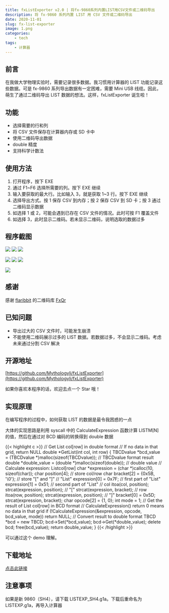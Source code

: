 ```yaml
---
title: fxListExporter v2.0 | 将fx-9860系列内置LIST用CSV文件或二维码导出
description: 将 fx-9860 系列内置 LIST 用 CSV 文件或二维码导出
date: 2020-11-01
slug: fx-list-exporter
image: 1.png
categories:
    - tech
tags:
    - 计算器
---
```


## 前言

在我做大学物理实验时，需要记录很多数据。我习惯用计算器的 LIST 功能记录这些数据。可是 fx-9860 系列导出数据有一定困难，需要 Mini USB 线缆。因此，萌生了通过二维码导出 LIST 数据的想法。这样，fxListExporter 诞生啦！

## 功能

+ 选择需要的行和列
+ 将 CSV 文件保存在计算器内存或 SD 卡中
+ 使用二维码导出数据
+ double 精度
+ 支持科学计数法
 
## 使用方法

1. 打开程序，按下 EXE
2. 通过 F1~F6 选择所需要的列。按下 EXE 继续
3. 输入要获取的最大行。比如输入 3，就是获取 1~3 行。按下 EXE 继续
4. 选择导出方式。按 1 保存 CSV 到内存；按 2 保存 CSV 到 SD 卡；按 3 通过二维码显示数据
5. 如选择 1 或 2，可能会遇到已存在 CSV 文件的情况。此时可按 F1 覆盖文件
6. 如选择 3，此时显示二维码。若未显示二维码，说明选取的数据过多

## 程序截图

![](1.png)
![](2.png)
![](3.png)

![](4.png)
![](5.png)
![](6.png)

![](7.jpg)

## 感谢

感谢 [flaribbit](https://github.com/flaribbit) 的二维码库 [FxQr](https://github.com/flaribbit/FxQr)

## 已知问题

+ 导出过大的 CSV 文件时，可能发生崩溃
+ 不能使用二维码展示过多的 LIST 数据。若数据过多，不会显示二维码。考虑未来通过分割 CSV 解决
 
## 开源地址

[https://github.com/Mythologyli/fxListExporter](https://github.com/Mythologyli/fxListExporter)

如果你喜欢本程序的话，欢迎去点一个 Star 哦！

## 实现原理

在编写程序的过程中，如何获取 LIST 的数据是最令我困惑的一点

大体的实现思路是利用 syscall 中的 CalculateExpression 函数计算 LISTM[N] 的值，然后在通过对 BCD 编码的转换得到 double 数据

{{< highlight c >}}
// Get List col[row] in double format
// If no data in that grid, return NULL
double *GetList(int col, int row)
{
    TBCDvalue *bcd_value = (TBCDvalue *)malloc(sizeof(TBCDvalue)); // TBCDvalue format result
    double *double_value = (double *)malloc(sizeof(double)); // double value
    // Calculate expression: Listcol[row]
    char *expression = (char *)calloc(10, sizeof(char));
    char position[4]; // store col/row
    char bracket[2] = {0x5B, '\0'}; // store "[" and "]"
    // "List"
    expression[0] = 0x7F; // first part of "List"
    expression[1] = 0x51; // second part of "List"
    // col
    itoa(col, position);
    strcat(expression, position);
    // "["
    strcat(expression, bracket);
    // row
    itoa(row, position);
    strcat(expression, position);
    // "]"
    bracket[0] = 0x5D;
    strcat(expression, bracket);
    char opcode[2] = {1, 0};
    int mode = 1;
    // Get the result of List col[row] in BCD format
    // CalculateExpression() return 0 means no data in that grid
    if (!CalculateExpression(&expression, opcode, bcd_value, mode))
       return NULL;
    // Convert result to double format 
    TBCD *bcd = new TBCD;
    bcd->Set(*bcd_value);
    bcd->Get(*double_value);
    delete bcd;
    free(bcd_value);
    return double_value;
}
{{< /highlight >}}

可以通过这个 demo 理解。

## 下载地址

[点击此链接](https://cloud.akashic.cc/#s/6EcqHrhQ)

## 注意事项

如果是新 9860（SH4），请下载 LISTEXP_SH4.g1a。下载后重命名为 LISTEXP.g1a，再导入计算器